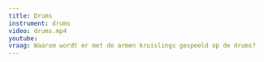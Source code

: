 ```yaml
---
title: Drums
instrument: drums
video: drums.mp4
youtube: 
vraag: Waarom wordt er met de armen kruislings gespeeld op de drums?
---
```


